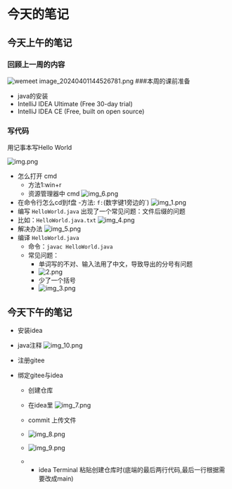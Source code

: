 # 今天的笔记
## 今天上午的笔记
### 回顾上一周的内容
![wemeet image_20240401144526781.png](wemeet%20image_20240401144526781.png)
###本周的课前准备
- java的安装
- IntelliJ IDEA Ultimate (Free 30-day trial)
- IntelliJ IDEA CE (Free, built on open source)

### 写代码
用记事本写Hello World


![img.png](img.png)
- 怎么打开 cmd
  - 方法1:win+r
  - 资源管理器中 cmd
    ![img_6.png](img_6.png)
- 在命令行怎么cd到f盘
  -方法: `f:`(数字键1旁边的`)
  ![img_1.png](img_1.png)
- 编写 `HelloWorld.java` 出现了一个常见问题：文件后缀的问题
- 比如：`HelloWorld.java.txt`
  ![img_4.png](img_4.png)
- 解决办法
  ![img_5.png](img_5.png)
- 编译 `HelloWorld.java`
    - 命令：`javac HelloWorld.java`
    - 常见问题：
        - 单词写的不对、输入法用了中文，导致导出的分号有问题
        - ![2.png](2.png)
        - 少了一个括号
        - ![img_3.png](img_3.png)

## 今天下午的笔记
- 安装idea
- java注释
![img_10.png](img_10.png)
- 注册gitee

- 绑定gitee与idea
  - 创建仓库
  - 在idea里
   ![img_7.png](img_7.png)
  
  
  -  commit 上传文件
  -  ![img_8.png](img_8.png)
  -  ![img_9.png](img_9.png)
  - - idea Terminal 粘贴创建仓库时(底端的最后两行代码,最后一行根据需要改成main)
